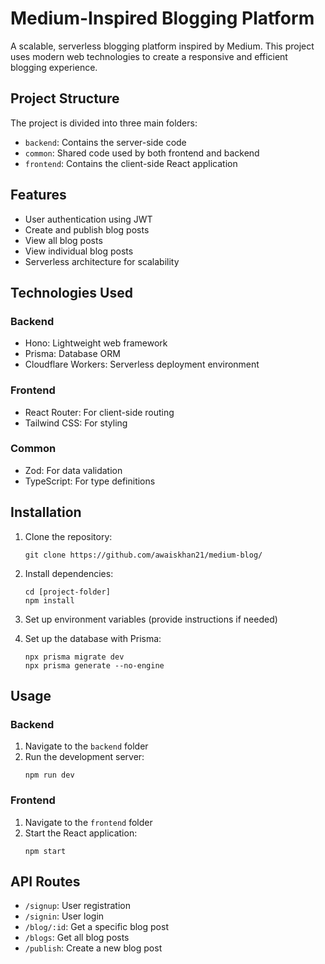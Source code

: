# Medium-Inspired Blogging Platform

A scalable, serverless blogging platform inspired by Medium. This project uses modern web technologies to create a responsive and efficient blogging experience.

## Project Structure

The project is divided into three main folders:

- `backend`: Contains the server-side code
- `common`: Shared code used by both frontend and backend
- `frontend`: Contains the client-side React application

## Features

- User authentication using JWT
- Create and publish blog posts
- View all blog posts
- View individual blog posts
- Serverless architecture for scalability

## Technologies Used

### Backend
- Hono: Lightweight web framework
- Prisma: Database ORM
- Cloudflare Workers: Serverless deployment environment

### Frontend
- React Router: For client-side routing
- Tailwind CSS: For styling

### Common
- Zod: For data validation
- TypeScript: For type definitions

## Installation

1. Clone the repository:
   ```
   git clone https://github.com/awaiskhan21/medium-blog/
   ```

2. Install dependencies:
   ```
   cd [project-folder]
   npm install
   ```

3. Set up environment variables (provide instructions if needed)

4. Set up the database with Prisma:
   ```
   npx prisma migrate dev
   npx prisma generate --no-engine
   ```

## Usage

### Backend

1. Navigate to the `backend` folder
2. Run the development server:
   ```
   npm run dev
   ```

### Frontend

1. Navigate to the `frontend` folder
2. Start the React application:
   ```
   npm start
   ```

## API Routes

- `/signup`: User registration
- `/signin`: User login
- `/blog/:id`: Get a specific blog post
- `/blogs`: Get all blog posts
- `/publish`: Create a new blog post

